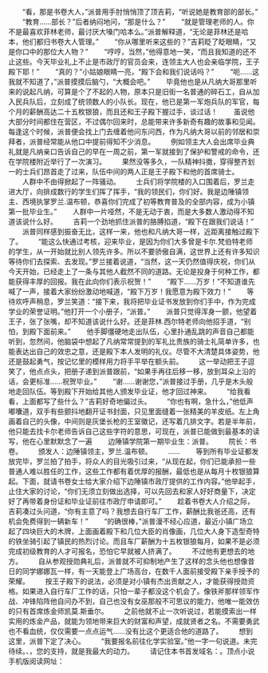 　　“看，那是书卷大人，”派普用手肘悄悄顶了顶吉莉，“听说她是教育部的部长。”
　　“教育……部长？”后者纳闷地问，“那是什么？”
　　“就是管理老师的人。你不是最喜欢菲林老师，最讨厌大嗓门哈本么。”派普解释道，“无论是菲林还是哈本，他们都归书卷大人管理。”
　　“你从哪里听来这些的？”吉莉眨了眨眼睛，“又是你口中的那位大人物？”
　　“哼哼，当然，”他得意地一笑，“而且我知道的还不止这些。今天毕业礼上不止是市政厅的官员会来，连领主大人也会亲临学院，王子殿下耶！”
　　“真的？”小姑娘眼睛一亮，“殿下会和我们说话吗？”
　　“呃……这我就不知道了，”派普摸摸后脑勺，“大概会吧。”
　　毕竟他也是从凡纳大哥那里听来的说起凡纳，可算是个了不起的人物，原本只是旧街一名普通的碎石工，自从加入民兵队后，立刻成了统领数人的小队长。现在，他已是第一军炮兵队的军官，每个月的薪酬高达二十五枚银狼，而且还和王子殿下握过手，谈过话！
　　虽说他大部分时间都住在营区，不过偶尔回来时，总能带来许多新奇有趣的故事和见闻。每逢这个时候，派普便会找上门去缠着他问东问西，作为凡纳大哥以前的邻居和崇拜者，派普经常能从他口中提前得知不少消息。
　　例如领主大人会出席毕业典礼就是凡纳亲口告诉自己的早在一周之前，第一军就接到了保护和警戒的命令，还在学院楼附近举行了一次演习。
　　果然没等多久，一队精神抖擞，穿得整齐划一的士兵们昂首走了过来，队伍中间的两人正是王子殿下和他的首席骑士。
　　人群中不由得掀起了一阵骚动。
　　士兵们将学院楼的入口围着后，罗兰走进大厅，向排成数行的学生们挥了挥手，“我的领民们，你们好。我是边陲镇领主、西境执掌罗兰.温布顿，恭喜你们完成了初等教育普及的全部内容，成为小镇第一批毕业生。”
　　人群中一片哑然，不是无动于衷，而是大多数人激动得不知道该说什么好。
　　吉莉一个劲地抓住派普的胳膊掐道，“殿下在跟我们说话！”
　　派普同样感到振奋无比，这样一来，他也和凡纳大哥一样，近距离接触过殿下了。
　　“能这么快通过考核，迎来毕业，是因为你们大多曾是卡尔.梵伯特老师的学生，从一开始就比别人领先许多。所以不要骄傲自满，这世界上还有许多知识等待你们去探索、去发现。”罗兰接着说道，“当然，这一天仍然值得庆祝，你们从今天开始，已经走上了一条与其他人截然不同的道路。无论是投身于何种工作，都能获得丰厚的回报。我在此向你们表示祝贺！”
　　“殿下……万岁！”不知道谁先喊了一声，接着大家纷纷激动地喊道，“殿下万岁！我愿意为殿下效力！”
　　等待欢呼声稍息，罗兰笑道：“接下来，我将把毕业证书发放到你们手中，作为完成学业的荣誉证明。”他打开一个小册子，“派普。”
　　派普只觉得浑身一颤，他望着王子，张了张嘴，却不知道该说什么好。还是菲林.西尔特老师向他招手道，“别怕，到殿下面前来。”
　　他手脚僵硬地走出队伍，心里扑通乱跳的声音自己都能听到，忽然间，他脑袋中想起了凡纳常常提到的军礼比贵族的骑士礼简单许多，也能表达出自己的效忠之意，还是殿下本人发明的礼仪。尽管不大清楚具体姿势，他还是鼓起勇气，按记忆里的模样用力将手平举在额头前。
　　这一举动把王子逗笑了，他点点头，把册子递到派普跟前，“如果手再往后移一移，放到耳朵上沿的话，会更标准……祝贺毕业。”
　　“谢……谢谢您，”派普接过手册，几乎是木头般地走回队伍。等到殿下开始给其他人颁发毕业证，他才回过神来。
　　“给我看看，上面都写了些什么？”吉莉好奇地偏过头。
　　“你也有啊，急什么，”他低声嘟囔道，双手有些颤抖地翻开证书封面，只见里面缝着一张精美的羊皮纸。左上角画着自己的头像，中间则是灰堡长枪的王室徽记，还写着几排文字。若是半年前，他只能去找卡尔老师告诉自己这些字符的意思，可现在，派普已能做到最基本的读写，他在心里默默念了一遍
　　边陲镇学院第一期毕业生：派普。
　　院长：书卷。
　　颁发人：边陲镇领主，罗兰.温布顿。
　　……
　　等到所有毕业证都发放完毕，罗兰拍了拍手，将众人的目光吸引过来，“从现在起，你们已能承担一些普通人难以胜任的工作，这些工作都有着优厚的报酬，最低也是从每月十枚银狼算起。下面，就请书卷女士给大家介绍下边陲镇市政厅提供的工作内容。”他举起手，止住大家的讨论，“你们无须立刻做出选择，可以先回去和家人好好商量下，决定好了再带着身份证和毕业证前往市政厅申请即可。”
　　趁着书卷大人介绍之际，吉莉凑过头问道，“你有主意了吗？我想去自行车厂工作，薪酬比我爸还高，还有机会免费得到一辆新车！”
　　“的确很棒，”派普漫不经心应道，最近小镇广场立起了四块巨大的木牌，上面画着殿下和几位大臣的肖像画，几位大人身下造型奇特的铁坐骑引起了镇民的热烈讨论。而且车厂薪酬为十五枚银狼每月，如果不是必须完成初级教育的人才可报名，恐怕它早就被人挤满了。
　　不过他有更想去的地方。
　　自从参观授勋典礼后，派普就不可抑制地产生了这样的念头他也想像昔日的同学娜娜瓦一样，有一天能登上广场高台，在数千人面前接受殿下亲手授予的荣耀。
　　按王子殿下的说法，必须是对小镇有杰出贡献之人，才能获得授勋资格。如果进入自行车厂工作的话，只怕一辈子都没这个机会了。像铁斧那样领军作战、冲锋陷阵他自问办不到，自己也没有女巫那般不可思议的能力，他唯一能效仿的只有首席炼金师凯莫.斯垂尔。
　　之前他就不止一次听说过，若能摸索出一样实用的炼金产品，就能为领地带来巨大的财富和声望，成就贤者之名。不需要勇武也不看血统，仅仅需要一点点运气……没有比这个更适合他的道路了。
　　想到这里，派普下定了决心。
　　“我要报名前往化学实验室。”他一字一句说道。未完待续。、，您的支持，就是我最大的动力。
　　请记住本书首发域名：。顶点小说手机版阅读网址：